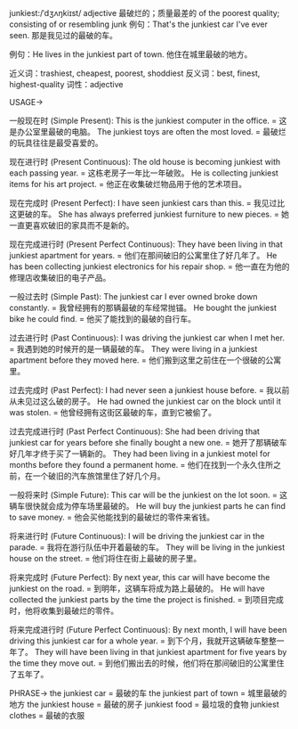 junkiest:/ˈdʒʌŋkiɪst/
adjective
最破烂的；质量最差的
of the poorest quality; consisting of or resembling junk
例句：That's the junkiest car I've ever seen. 那是我见过的最破的车。

例句：He lives in the junkiest part of town. 他住在城里最破的地方。

近义词：trashiest, cheapest, poorest, shoddiest
反义词：best, finest, highest-quality
词性：adjective


USAGE->

一般现在时 (Simple Present):
This is the junkiest computer in the office. = 这是办公室里最破的电脑。
The junkiest toys are often the most loved. = 最破烂的玩具往往是最受喜爱的。

现在进行时 (Present Continuous):
The old house is becoming junkiest with each passing year. = 这栋老房子一年比一年破败。
He is collecting junkiest items for his art project. = 他正在收集破烂物品用于他的艺术项目。

现在完成时 (Present Perfect):
I have seen junkiest cars than this. = 我见过比这更破的车。
She has always preferred junkiest furniture to new pieces. = 她一直更喜欢破旧的家具而不是新的。

现在完成进行时 (Present Perfect Continuous):
They have been living in that junkiest apartment for years. = 他们在那间破旧的公寓里住了好几年了。
He has been collecting junkiest electronics for his repair shop. = 他一直在为他的修理店收集破旧的电子产品。

一般过去时 (Simple Past):
The junkiest car I ever owned broke down constantly. = 我曾经拥有的那辆最破的车经常抛锚。
He bought the junkiest bike he could find. = 他买了能找到的最破的自行车。

过去进行时 (Past Continuous):
I was driving the junkiest car when I met her. = 我遇到她的时候开的是一辆最破的车。
They were living in a junkiest apartment before they moved here. = 他们搬到这里之前住在一个很破的公寓里。

过去完成时 (Past Perfect):
I had never seen a junkiest house before. = 我以前从未见过这么破的房子。
He had owned the junkiest car on the block until it was stolen. = 他曾经拥有这街区最破的车，直到它被偷了。

过去完成进行时 (Past Perfect Continuous):
She had been driving that junkiest car for years before she finally bought a new one. = 她开了那辆破车好几年才终于买了一辆新的。
They had been living in a junkiest motel for months before they found a permanent home. = 他们在找到一个永久住所之前，在一个破旧的汽车旅馆里住了好几个月。

一般将来时 (Simple Future):
This car will be the junkiest on the lot soon. = 这辆车很快就会成为停车场里最破的。
He will buy the junkiest parts he can find to save money. = 他会买他能找到的最破烂的零件来省钱。

将来进行时 (Future Continuous):
I will be driving the junkiest car in the parade. = 我将在游行队伍中开着最破的车。
They will be living in the junkiest house on the street. = 他们将住在街上最破的房子里。

将来完成时 (Future Perfect):
By next year, this car will have become the junkiest on the road. = 到明年，这辆车将成为路上最破的。
He will have collected the junkiest parts by the time the project is finished. = 到项目完成时，他将收集到最破烂的零件。

将来完成进行时 (Future Perfect Continuous):
By next month, I will have been driving this junkiest car for a whole year. = 到下个月，我就开这辆破车整整一年了。
They will have been living in that junkiest apartment for five years by the time they move out. = 到他们搬出去的时候，他们将在那间破旧的公寓里住了五年了。

PHRASE->
the junkiest car = 最破的车
the junkiest part of town = 城里最破的地方
the junkiest house = 最破的房子
junkiest food = 最垃圾的食物
junkiest clothes = 最破的衣服

